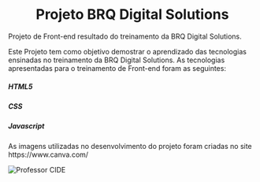 <h1 align="center"> Projeto BRQ Digital Solutions </h1>
Projeto de Front-end resultado do treinamento da BRQ Digital Solutions.

<p>Este Projeto tem como objetivo demostrar o aprendizado das tecnologias ensinadas no treinamento da BRQ Digital Solutions.
  As tecnologias apresentadas para o treinamento de Front-end foram as seguintes:
</p>
  <h5>HTML5</h5>
  <h5>CSS</h5>
  <h5>Javascript</h5>

<p>As imagens utilizadas no desenvolvimento do projeto foram criadas no site <a href"https://www.canva.com/">https://www.canva.com/</p>
  
  ![Professor CIDE](https://user-images.githubusercontent.com/86419088/171408460-a20f5f8b-37b3-4399-b059-72d4298d2cb8.png)

  <p></p>

  

